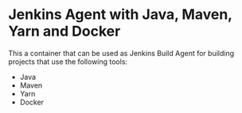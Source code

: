 # Jenkins Agent with Java, Maven, Yarn and Docker
This a container that can be used as Jenkins Build Agent for building projects that use the following tools:
* Java
* Maven
* Yarn
* Docker

